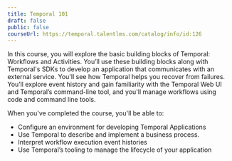 ```yaml
---
title: Temporal 101
draft: false
public: false
courseUrl: https://temporal.talentlms.com/catalog/info/id:126
---
```


In this course, you will explore the basic building blocks of Temporal: Workflows and Activities. You’ll use these building blocks along with Temporal's SDKs to develop an application that communicates with an external service. You'll see how Temporal helps you recover from failures. You’ll explore event history and gain familiarity with the Temporal Web UI and Temporal’s command-line tool, and you'll manage workflows using code and command line tools.

When you've completed the course, you'll be able to:

- Configure an environment for developing Temporal Applications
- Use Temporal to describe and implement a business process.
- Interpret workflow execution event histories
- Use Temporal’s tooling to manage the lifecycle of your application
  
  
